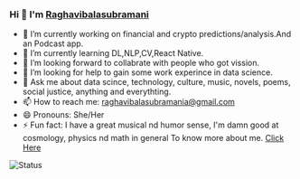 ### Hi 👋 I'm [Raghavibalasubramani](https://raghavi02bala.github.io/portfolio/index-test-added-1-page.html)


<!-- **Raghavi02bala/Raghavi02bala** is a ✨ _special_ ✨ repository because its `README.md` (this file) appears on your GitHub profile. -->

<!-- Here are some ideas to get you started: -->

- 🔭 I’m currently working on financial and crypto predictions/analysis.And an Podcast app.
- 🌱 I’m currently learning DL,NLP,CV,React Native.
- 👯 I’m looking forward to collabrate with people who got vission. 
- 🤔 I’m looking for help to gain some work experince in data science.
- 💬 Ask me about data scince, technology, culture, music, novels, poems, social justice, anything and everythting.
- 📫 How to reach me: raghavibalasubramania@gmail.com
- 😄 Pronouns: She/Her
- ⚡ Fun fact: I have a great musical nd humor sense, I'm damn good at cosmology, physics nd math in general
To know more about me. [Click Here](https://github.com/Raghavi02bala/Raghavi02bala/blob/main/Raghavi's%20Resume%20(1).pdf)


![Status](https://github-readme-stats.vercel.app/api?username=Raghavi02bala&&show_icons=true&title_color=ffffff&icon_color=bb2acf&text_color=daf7dc&bg_color=151515)

